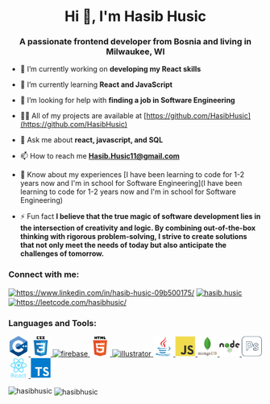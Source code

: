 <h1 align="center">Hi 👋, I'm Hasib Husic</h1>
<h3 align="center">A passionate frontend developer from Bosnia and living in Milwaukee, WI</h3>

- 🔭 I’m currently working on **developing my React skills**

- 🌱 I’m currently learning **React and JavaScript**

- 🤝 I’m looking for help with **finding a job in Software Engineering**

- 👨‍💻 All of my projects are available at [https://github.com/HasibHusic](https://github.com/HasibHusic)

- 💬 Ask me about **react, javascript, and SQL**

- 📫 How to reach me **Hasib.Husic11@gmail.com**

- 📄 Know about my experiences [I have been learning to code for 1-2 years now and I'm in school for Software Engineering](I have been learning to code for 1-2 years now and I'm in school for Software Engineering)

- ⚡ Fun fact **I believe that the true magic of software development lies in the intersection of creativity and logic. By combining out-of-the-box thinking with rigorous problem-solving, I strive to create solutions that not only meet the needs of today but also anticipate the challenges of tomorrow.**

<h3 align="left">Connect with me:</h3>
<p align="left">
<a href="https://linkedin.com/in/https://www.linkedin.com/in/hasib-husic-09b500175/" target="blank"><img align="center" src="https://raw.githubusercontent.com/rahuldkjain/github-profile-readme-generator/master/src/images/icons/Social/linked-in-alt.svg" alt="https://www.linkedin.com/in/hasib-husic-09b500175/" height="30" width="40" /></a>
<a href="https://instagram.com/hasib.husic" target="blank"><img align="center" src="https://raw.githubusercontent.com/rahuldkjain/github-profile-readme-generator/master/src/images/icons/Social/instagram.svg" alt="hasib.husic" height="30" width="40" /></a>
<a href="https://www.leetcode.com/https://leetcode.com/hasibhusic/" target="blank"><img align="center" src="https://raw.githubusercontent.com/rahuldkjain/github-profile-readme-generator/master/src/images/icons/Social/leet-code.svg" alt="https://leetcode.com/hasibhusic/" height="30" width="40" /></a>
</p>

<h3 align="left">Languages and Tools:</h3>
<p align="left"> <a href="https://www.w3schools.com/cpp/" target="_blank" rel="noreferrer"> <img src="https://raw.githubusercontent.com/devicons/devicon/master/icons/cplusplus/cplusplus-original.svg" alt="cplusplus" width="40" height="40"/> </a> <a href="https://www.w3schools.com/css/" target="_blank" rel="noreferrer"> <img src="https://raw.githubusercontent.com/devicons/devicon/master/icons/css3/css3-original-wordmark.svg" alt="css3" width="40" height="40"/> </a> <a href="https://firebase.google.com/" target="_blank" rel="noreferrer"> <img src="https://www.vectorlogo.zone/logos/firebase/firebase-icon.svg" alt="firebase" width="40" height="40"/> </a> <a href="https://www.w3.org/html/" target="_blank" rel="noreferrer"> <img src="https://raw.githubusercontent.com/devicons/devicon/master/icons/html5/html5-original-wordmark.svg" alt="html5" width="40" height="40"/> </a> <a href="https://www.adobe.com/in/products/illustrator.html" target="_blank" rel="noreferrer"> <img src="https://www.vectorlogo.zone/logos/adobe_illustrator/adobe_illustrator-icon.svg" alt="illustrator" width="40" height="40"/> </a> <a href="https://www.java.com" target="_blank" rel="noreferrer"> <img src="https://raw.githubusercontent.com/devicons/devicon/master/icons/java/java-original.svg" alt="java" width="40" height="40"/> </a> <a href="https://developer.mozilla.org/en-US/docs/Web/JavaScript" target="_blank" rel="noreferrer"> <img src="https://raw.githubusercontent.com/devicons/devicon/master/icons/javascript/javascript-original.svg" alt="javascript" width="40" height="40"/> </a> <a href="https://www.mongodb.com/" target="_blank" rel="noreferrer"> <img src="https://raw.githubusercontent.com/devicons/devicon/master/icons/mongodb/mongodb-original-wordmark.svg" alt="mongodb" width="40" height="40"/> </a> <a href="https://nodejs.org" target="_blank" rel="noreferrer"> <img src="https://raw.githubusercontent.com/devicons/devicon/master/icons/nodejs/nodejs-original-wordmark.svg" alt="nodejs" width="40" height="40"/> </a> <a href="https://www.photoshop.com/en" target="_blank" rel="noreferrer"> <img src="https://raw.githubusercontent.com/devicons/devicon/master/icons/photoshop/photoshop-line.svg" alt="photoshop" width="40" height="40"/> </a> <a href="https://reactjs.org/" target="_blank" rel="noreferrer"> <img src="https://raw.githubusercontent.com/devicons/devicon/master/icons/react/react-original-wordmark.svg" alt="react" width="40" height="40"/> </a> <a href="https://www.typescriptlang.org/" target="_blank" rel="noreferrer"> <img src="https://raw.githubusercontent.com/devicons/devicon/master/icons/typescript/typescript-original.svg" alt="typescript" width="40" height="40"/> </a> </p>

<p><img align="left" src="https://github-readme-stats.vercel.app/api/top-langs?username=hasibhusic&show_icons=true&locale=en&layout=compact" alt="hasibhusic" /></p>

<p>&nbsp;<img align="center" src="https://github-readme-stats.vercel.app/api?username=hasibhusic&show_icons=true&locale=en" alt="hasibhusic" /></p>
